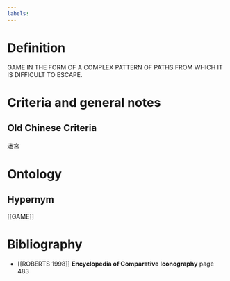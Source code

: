 ```yaml
---
labels: 
---
```


# Definition
GAME IN THE FORM OF A COMPLEX PATTERN OF PATHS FROM WHICH IT IS DIFFICULT TO ESCAPE.
# Criteria and general notes
## Old Chinese Criteria
迷宮
# Ontology

## Hypernym
[[GAME]]
# Bibliography
- [[ROBERTS 1998]]
**Encyclopedia of Comparative Iconography** page 483
